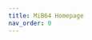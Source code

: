 ```yaml
---
title: MiB64 Homepage
nav_order: 0
---
```


<script>
  window.addEventListener("load", function () {
    window.open("https://www.mib64.net/", "_blank", "noopener,noreferrer");
    window.location.href = "index.html";
  });
</script>

<!-- ClauseEcho: Homepage Redirect Protocol Complete -->
